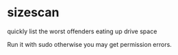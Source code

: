 # sizescan
quickly list the worst offenders eating up drive space

Run it with sudo otherwise you may get permission errors.
